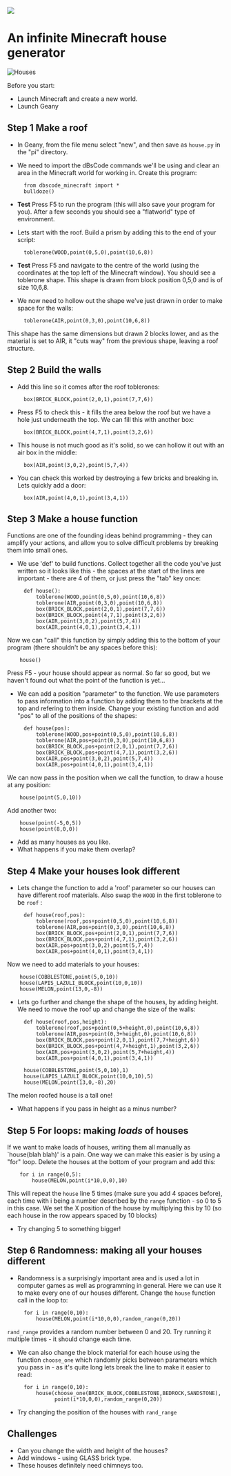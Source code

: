 ![](https://github.com/nebogeo/dbscode/raw/master/doc/images/dbscode.png)

# An infinite Minecraft house generator

![Houses](https://github.com/nebogeo/dbscode/raw/master/doc/images/infinite-house.jpg "Some houses")

Before you start:

* Launch Minecraft and create a new world.
* Launch Geany

## Step 1 Make a roof

* In Geany, from the file menu select "new", and then save as `house.py` in the "pi"
  directory.

* We need to import the dBsCode commands we'll be using and clear an
area in the Minecraft world for working in. Create this program:

        from dbscode_minecraft import *
        bulldoze()

* **Test** Press F5 to run the program (this will also save your
program for you). After a few seconds you should see a "flatworld" type
of environment.

* Lets start with the roof. Build a prism by adding this to the end of your script:

        toblerone(WOOD,point(0,5,0),point(10,6,8))

* **Test** Press F5 and navigate to the centre of the world (using the
coordinates at the top left of the Minecraft window). You should see a
toblerone shape. This shape is drawn from block position 0,5,0 and is of
size 10,6,8.

* We now need to hollow out the shape we've just drawn in order to make
space for the walls:

        toblerone(AIR,point(0,3,0),point(10,6,8))

This shape has the same dimensions but drawn 2 blocks lower, and
as the material is set to AIR, it "cuts way" from the previous shape,
leaving a roof structure.

## Step 2 Build the walls

* Add this line so it comes after the roof toblerones:

        box(BRICK_BLOCK,point(2,0,1),point(7,7,6))

* Press F5 to check this - it fills the area below the roof but we have
a hole just underneath the top. We can fill this with another box:

        box(BRICK_BLOCK,point(4,7,1),point(3,2,6))

* This house is not much good as it's solid, so we can hollow it out
with an air box in the middle:

        box(AIR,point(3,0,2),point(5,7,4))

* You can check this worked by destroying a few bricks and breaking
in. Lets quickly add a door:

        box(AIR,point(4,0,1),point(3,4,1))

## Step 3 Make a house function

Functions are one of the founding ideas behind programming - they can
amplify your actions, and allow you to solve difficult problems by
breaking them into small ones.

* We use 'def' to build functions. Collect together all the code you've
just written so it looks like this - the spaces at the start of the
lines are important - there are 4 of them, or just press the "tab" key
once:

        def house():
        	toblerone(WOOD,point(0,5,0),point(10,6,8))
        	toblerone(AIR,point(0,3,0),point(10,6,8))
        	box(BRICK_BLOCK,point(2,0,1),point(7,7,6))
        	box(BRICK_BLOCK,point(4,7,1),point(3,2,6))
        	box(AIR,point(3,0,2),point(5,7,4))
        	box(AIR,point(4,0,1),point(3,4,1))

Now we can "call" this function by simply adding this to the bottom of your
program (there shouldn't be any spaces before this):

        house()

Press F5 - your house should appear as normal. So far so good, but we
haven't found out what the point of the function is yet...

* We can add a position "parameter" to the function. We use parameters
to pass information into a function by adding them to the brackets at
the top and refering to them inside. Change your existing function and
add "pos" to all of the positions of the shapes:

        def house(pos):
        	toblerone(WOOD,pos+point(0,5,0),point(10,6,8))
        	toblerone(AIR,pos+point(0,3,0),point(10,6,8))
        	box(BRICK_BLOCK,pos+point(2,0,1),point(7,7,6))
        	box(BRICK_BLOCK,pos+point(4,7,1),point(3,2,6))
        	box(AIR,pos+point(3,0,2),point(5,7,4))
        	box(AIR,pos+point(4,0,1),point(3,4,1))

We can now pass in the position when we call the function, to draw a
house at any position:

        house(point(5,0,10))

Add another two:

        house(point(-5,0,5))
        house(point(8,0,0))

* Add as many houses as you like.
* What happens if you make them overlap?

## Step 4 Make your houses look different

* Lets change the function to add a 'roof' parameter so our houses can
have different roof materials. Also swap the `WOOD` in the first
toblerone to be `roof` :

        def house(roof,pos):
        	toblerone(roof,pos+point(0,5,0),point(10,6,8))
        	toblerone(AIR,pos+point(0,3,0),point(10,6,8))
        	box(BRICK_BLOCK,pos+point(2,0,1),point(7,7,6))
        	box(BRICK_BLOCK,pos+point(4,7,1),point(3,2,6))
        	box(AIR,pos+point(3,0,2),point(5,7,4))
        	box(AIR,pos+point(4,0,1),point(3,4,1))

Now we need to add materials to your houses:

        house(COBBLESTONE,point(5,0,10))
        house(LAPIS_LAZULI_BLOCK,point(10,0,10))
        house(MELON,point(13,0,-8))

* Lets go further and change the shape of the houses, by adding
height. We need to move the roof up and change the size of the walls:

        def house(roof,pos,height):
        	toblerone(roof,pos+point(0,5+height,0),point(10,6,8))
        	toblerone(AIR,pos+point(0,3+height,0),point(10,6,8))
        	box(BRICK_BLOCK,pos+point(2,0,1),point(7,7+height,6))
        	box(BRICK_BLOCK,pos+point(4,7+height,1),point(3,2,6))
        	box(AIR,pos+point(3,0,2),point(5,7+height,4))
        	box(AIR,pos+point(4,0,1),point(3,4,1))

        house(COBBLESTONE,point(5,0,10),1)
        house(LAPIS_LAZULI_BLOCK,point(10,0,10),5)
        house(MELON,point(13,0,-8),20)

The melon roofed house is a tall one!

* What happens if you pass in height as a minus number?

## Step 5 For loops: making *loads* of houses

If we want to make loads of houses, writing them all manually as
`house(blah blah)' is a pain. One way we can make this easier is by
using a "for" loop. Delete the houses at the bottom of your program and
add this:

        for i in range(0,5):
            house(MELON,point(i*10,0,0),10)

This will repeat the `house` line 5 times (make sure you add 4 spaces
before), each time with i being a number described by the `range`
function - so 0 to 5 in this case. We set the X position of the house
by multiplying this by 10 (so each house in the row appears spaced by 10
blocks)

* Try changing 5 to something bigger!

## Step 6 Randomness: making all your houses different

* Randomness is a surprisingly important area and is used a lot in
computer games as well as programming in general. Here we can use it to
make every one of our houses different. Change the `house` function call
in the loop to:

        for i in range(0,10):
            house(MELON,point(i*10,0,0),random_range(0,20))

`rand_range` provides a random number between 0 and 20. Try running it
multiple times - it should change each time.

* We can also change the block material for each house using the
function `choose_one` which randomly picks between parameters which you
pass in - as it's quite long lets break the line to make it easier to read:

        for i in range(0,10):
            house(choose_one(BRICK_BLOCK,COBBLESTONE,BEDROCK,SANDSTONE),
                  point(i*10,0,0),random_range(0,20))

* Try changing the position of the houses with `rand_range`

## Challenges

* Can you change the width and height of the houses?
* Add windows - using GLASS brick type.
* These houses definitely need chimneys too.
